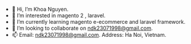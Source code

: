- 👋 Hi, I’m Khoa Nguyen.
- 👀 I’m interested in magento 2 , laravel.
- 🌱 I’m currently learning magento e-ecommerce and laravel framework.
- 💞️ I’m looking to collaborate on ndk23071998@gmail.com.
- 📫 Email: ndk23071998@gmail.com. Address: Ha Noi, Vietnam.

<!---
nguyendangkhoa1998/nguyendangkhoa1998 is a ✨ special ✨ repository because its `README.md` (this file) appears on your GitHub profile.
You can click the Preview link to take a look at your changes.
--->
